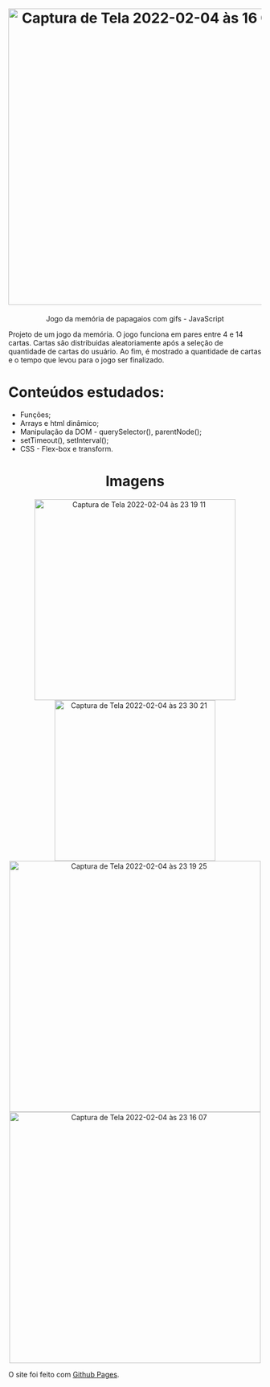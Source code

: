 <h1 align="center"><img width="590" alt="Captura de Tela 2022-02-04 às 16 03 57" src="https://user-images.githubusercontent.com/58520059/152624749-6cf43340-0bed-4a28-821b-77c33d16f465.png"></h1>
<p align="center">Jogo da memória de papagaios com gifs - JavaScript</p>

Projeto de um jogo da memória. O jogo funciona em pares entre 4 e 14 cartas. Cartas são distribuidas aleatoriamente após a seleção de quantidade de cartas do usuário.
Ao fim, é mostrado a quantidade de cartas e o tempo que levou para o jogo ser finalizado.

<h1>Conteúdos estudados:</h1>

- Funções;
- Arrays e html dinâmico;
- Manipulação da DOM  - querySelector(), parentNode();
- setTimeout(), setInterval();
- CSS - Flex-box e transform.

<h1 align='center'> Imagens </h1>
<p align='center'>
<img width="400" alt="Captura de Tela 2022-02-04 às 23 19 11" src="https://user-images.githubusercontent.com/58520059/152625170-244bf8fe-9d65-4a81-91c2-d5d07aff11d7.png">
<img width="320" alt="Captura de Tela 2022-02-04 às 23 30 21" src="https://user-images.githubusercontent.com/58520059/152625355-3bcf1b7e-c41e-4229-8674-4abef3fd6010.jpeg">
<img width="500" alt="Captura de Tela 2022-02-04 às 23 19 25" src="https://user-images.githubusercontent.com/58520059/152625175-8c0a596b-9219-41ea-829f-d6a38728210d.png">
<img width="500" alt="Captura de Tela 2022-02-04 às 23 16 07" src="https://user-images.githubusercontent.com/58520059/152625074-354d86e7-22fe-42e9-b7a7-fa147867656f.png">

</p>

O site foi feito com [Github Pages](https://joaosarm.github.io/projeto4-parrotscardgame/).
  
